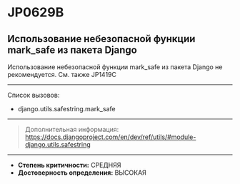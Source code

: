 # JP0629B
## Использование небезопасной функции mark_safe из пакета Django
Использование небезопасной функции mark_safe из пакета Django не рекомендуется. См. также JP1419C

---
Список вызовов:

* django.utils.safestring.mark_safe

---
> Дополнительная информация:
> <https://docs.djangoproject.com/en/dev/ref/utils/#module-django.utils.safestring>
---
* __Степень критичности:__ СРЕДНЯЯ
* __Достоверность определения:__ ВЫСОКАЯ